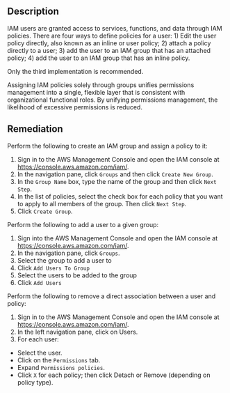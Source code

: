 ## Description

IAM users are granted access to services, functions, and data through IAM policies. There are four ways to define policies for a user: 1) Edit the user policy directly, also known as an inline or user policy; 2) attach a policy directly to a user; 3) add the user to an IAM group that has an attached policy; 4) add the user to an IAM group that has an inline policy.

Only the third implementation is recommended.

Assigning IAM policies solely through groups unifies permissions management into a single, flexible layer that is consistent with organizational functional roles. By unifying permissions management, the likelihood of excessive permissions is reduced.

## Remediation

Perform the following to create an IAM group and assign a policy to it:

1. Sign in to the AWS Management Console and open the IAM console at https://console.aws.amazon.com/iam/.
2. In the navigation pane, click `Groups` and then click `Create New Group`.
3. In the `Group Name` box, type the name of the group and then click `Next Step`.
4. In the list of policies, select the check box for each policy that you want to apply to all members of the group. Then click `Next Step`.
5. Click `Create Group`.

Perform the following to add a user to a given group:

1. Sign into the AWS Management Console and open the IAM console at https://console.aws.amazon.com/iam/.
2. In the navigation pane, click `Groups`.
3. Select the group to add a user to
4. Click `Add Users To Group`
5. Select the users to be added to the group
6. Click `Add Users`

Perform the following to remove a direct association between a user and policy:

1. Sign in to the AWS Management Console and open the IAM console at https://console.aws.amazon.com/iam/.
2. In the left navigation pane, click on Users.
3. For each user:
  - Select the user.
  - Click on the `Permissions` tab.
  - Expand `Permissions policies`.
  - Click `X` for each policy; then click Detach or Remove (depending on policy type).
